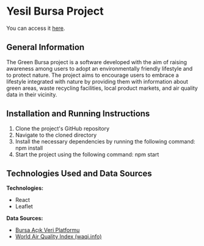 # Yesil Bursa Project 

You can access it [here](https://yesil-bursa.vercel.app/).

## General Information

The Green Bursa project is a software developed with the aim of raising awareness among users to adopt an environmentally friendly lifestyle and to protect nature. The project aims to encourage users to embrace a lifestyle integrated with nature by providing them with information about green areas, waste recycling facilities, local product markets, and air quality data in their vicinity.

## Installation and Running Instructions

1. Clone the project's GitHub repository
2. Navigate to the cloned directory
3. Install the necessary dependencies by running the following command:
npm install
4. Start the project using the following command:
npm start

## Technologies Used and Data Sources

**Technologies:**
- React
- Leaflet

**Data Sources:**
- [Bursa Açık Veri Platformu](https://acikyesil.bursa.bel.tr/)
- [World Air Quality Index (waqi.info)](https://waqi.info/)
